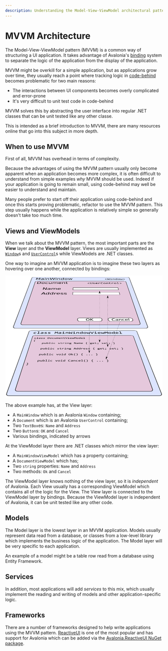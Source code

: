 ```yaml
---
description: Understanding the Model-View-ViewModel architectural pattern.
---
```


# MVVM Architecture

The Model-View-ViewModel pattern (MVVM) is a common way of structuring a UI application. It takes advantage of Avalonia's [binding](https://docs.avaloniaui.net/docs/data-binding) system to separate the logic of the application from the display of the application.

MVVM might be overkill for a simple application, but as applications grow over time, they usually reach a point where tracking logic in [code-behind](https://docs.avaloniaui.net/guides/basics/code-behind) becomes problematic for two main reasons:

* The interactions between UI components becomes overly complicated and error-prone
* It's very difficult to unit test code in code-behind

MVVM solves this by abstracting the user interface into regular .NET classes that can be unit tested like any other classe.

This is intended as a brief introduction to MVVM, there are many resources online that go into this subject in more depth.

## When to use MVVM <a href="#when-to-use-mvvm" id="when-to-use-mvvm"></a>

First of all, MVVM has overhead in terms of complexity.

Because the advantages of using the MVVM pattern usually only become apparent when an application becomes more complex, it is often difficult to understand from simple examples _why_ MVVM should be used. Indeed if your application is going to remain small, using code-behind may well be easier to understand and maintain.

Many people prefer to start off their application using code-behind and once this starts proving problematic, refactor to use the MVVM pattern. This step usually happens while the application is relatively simple so generally doesn't take too much time.

## Views and ViewModels <a href="#views-and-viewmodels" id="views-and-viewmodels"></a>

When we talk about the MVVM pattern, the most important parts are the **View** layer and the **ViewModel** layer. Views are usually implemented as [`Window`](https://docs.avaloniaui.net/docs/controls/window)s and [`UserControl`](https://docs.avaloniaui.net/docs/controls/usercontrol)s while ViewModels are .NET classes.

One way to imagine an MVVM application is to imagine these two layers as hovering over one another, connected by bindings:

![Diagram of MVVM](<../../.gitbook/assets/mvvm (1) (1) (2) (2) (2) (2) (2) (1) (1) (1).png>)

The above example has, at the View layer:

* A `MainWindow` which is an Avalonia `Window` containing;
* A `Document` which is an Avalonia `UserControl` containing;
* Two `TextBox`es: `Name` and `Address`
* Two `Button`s: `OK` and `Cancel`
* Various bindings, indicated by arrows

At the ViewModel layer there are .NET classes which mirror the view layer:

* A `MainWindowViewModel` which has a property containing;
* A `DocumentViewModel` which has;
* Two `string` properties: `Name` and `Address`
* Two methods: `Ok` and `Cancel`

The ViewModel layer knows nothing of the view layer, so it is _independent_ of Avalonia. Each View usually has a corresponding ViewModel which contains all of the logic for the View. The View layer is connected to the ViewModel layer by bindings. Because the ViewModel layer is independent of Avalonia, it can be unit tested like any other code.

## Models <a href="#models" id="models"></a>

The Model layer is the lowest layer in an MVVM application. Models usually represent data read from a database, or classes from a low-level library which implements the business logic of the application. The Model layer will be very specific to each application.

An example of a model might be a table row read from a database using Entity Framework.

## Services <a href="#services" id="services"></a>

In addition, most applications will add _services_ to this mix, which usually implement the reading and writing of models and other application-specific logic.

## Frameworks <a href="#frameworks" id="frameworks"></a>

There are a number of frameworks designed to help write applications using the MVVM pattern. [ReactiveUI](https://reactiveui.net) is one of the most popular and has support for Avalonia which can be added via the [Avalonia.ReactiveUI NuGet package](https://www.nuget.org/packages/Avalonia.ReactiveUI/).
